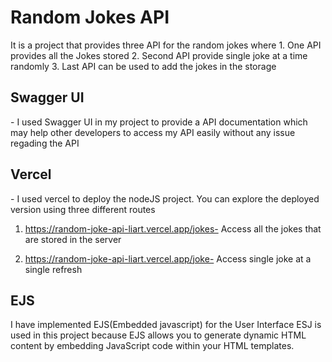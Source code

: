 <h1>Random Jokes API</h1>
It is a project that provides three API for the random jokes where
1. One API provides all the Jokes stored
2. Second API provide single joke at a time randomly
3. Last API can be used to add the jokes in the storage

<h2>Swagger UI</h2>
- I used Swagger UI in my project to provide a API documentation which may help other developers to access my API easily without any issue regading the API 

<h2>Vercel</h2>
- I used vercel to deploy the nodeJS project.
You can explore the deployed version using three different routes

1. https://random-joke-api-liart.vercel.app/jokes-
     Access all the jokes that are stored in the server

2. https://random-joke-api-liart.vercel.app/joke-
     Access single joke at a single refresh

<h2>EJS</h2>
I have implemented EJS(Embedded javascript) for the User Interface 
  ESJ is used in this project because EJS allows you to generate dynamic HTML content by embedding JavaScript code within your HTML templates.
